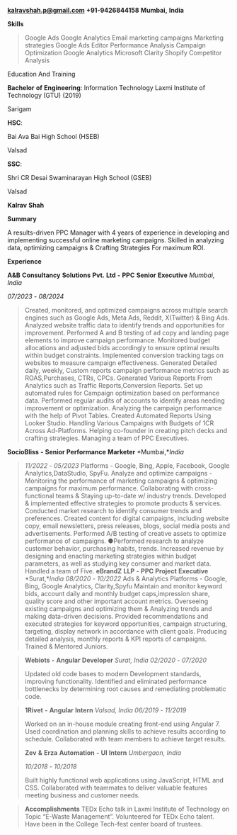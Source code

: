 **kalravshah.p@gmail.com** **+91-9426844158** **Mumbai,** **India**

**Skills**

> Google Ads
> Google Analytics
> Email marketing campaigns
> Marketing strategies
> Google Ads Editor
> Performance Analysis
> Campaign Optimization
> Google Analytics
> Microsoft Clarity
> Shopify
> Competitor Analysis

Education And Training

**Bachelor** **of** **Engineering**: Information Technology Laxmi
Institute of Technology (GTU) (2019)

Sarigam

**HSC**:

Bai Ava Bai High School (HSEB)

Valsad

**SSC**:

Shri CR Desai Swaminarayan High School (GSEB)

Valsad

**Kalrav** **Shah**

**Summary**

A results-driven PPC Manager with 4 years of experience in developing
and implementing successful online marketing campaigns. Skilled in
analyzing data, optimizing campaigns & Crafting Strategies For maximum
ROI.

**Experience**

**A&B** **Consultancy** **Solutions** **Pvt.** **Ltd** **-** **PPC**
**Senior** **Executive** *Mumbai,* *India*

*07/2023* *-* *08/2024*

> Created, monitored, and optimized campaigns across multiple search engines such as Google Ads, Meta Ads, Reddit, X(Twitter) & Bing Ads.
> Analyzed website traffic data to identify trends and opportunities for improvement.
> Performed A and B testing of ad copy and landing page elements to improve campaign performance.
> Monitored budget allocations and adjusted bids accordingly to ensure optimal results within budget constraints.
> Implemented conversion tracking tags on websites to measure campaign effectiveness.
> Generated Detailed daily, weekly, Custom reports campaign performance metrics such as ROAS,Purchases, CTRs, CPCs.
> Generated Various Reports From Analytics such as Traffic Reports,Conversion Reports.
> Set up automated rules for Campaign optimization based on performance data.
> Performed regular audits of accounts to identify areas needing improvement or optimization.
> Analyzing the campaign performance with the help of Pivot Tables.
> Created Automated Reports Using Looker Studio.
> Handling Various Campaigns with Budgets of 1CR Across Ad-Platforms.
> Helping co-founder in creating pitch decks and crafting strategies.
> Managing a team of PPC Executives.

 **SocioBliss** **-** **Senior** **Performance** **Marketer** *Mumbai,**India*
> *11/2022* *-* *05/2023*
> Platforms - Google, Bing, Apple, Facebook, Google Analytics,DataStudio, SpyFu.
> Analyze and optimize campaigns - Monitoring the performance of marketing campaigns & optimizing campaigns for maximum performance.
> Collaborating with cross-functional teams & Staying up-to-date w/ industry trends.
> Developed & implemented effective strategies to promote products & services.
> Conducted market research to identify consumer trends and preferences.
> Created content for digital campaigns, including website copy, email newsletters, press releases, blogs, social media posts and advertisements.
> Performed A/B testing of creative assets to optimize performance of campaigns. ●Performed research to analyze customer behavior, purchasing habits, trends.
> Increased revenue by designing and enacting marketing strategies
> within budget parameters, as well as studying key consumer and market data.
> Handled a team of Five.
> **eBrandZ** **LLP** **-** **PPC** **Project** **Executive** *Surat,**India*
> *08/2020* *-* *10/2022*
> Ads & Analytics Platforms - Google, Bing, Google Analytics, Clarity,Spyfu
> Maintain and monitor keyword bids, account daily and monthly budget caps,impression share, quality score and other important account metrics.
> Overseeing existing campaigns and optimizing them & Analyzing trends and making data-driven decisions.
> Provided recommendations and executed strategies for keyword opportunities, campaign structuring, targeting, display network in accordance with client goals.
> Producing detailed analysis, monthly reports & KPI reports of campaigns. Trained & Mentored Juniors.

> **Webiots** **-** **Angular** **Developer** *Surat,* *India*
> *02/2020* *-* *07/2020*
>
> Updated old code bases to modern Development standards, improving functionality.
> Identified and eliminated performance bottlenecks by determining root causes and remediating problematic code.

> **1Rivet** **-** **Angular** **Intern** *Valsad,* *India*
> *06/2019* *-* *11/2019*
>
> Worked on an in-house module creating front-end using Angular 7.
> Used coordination and planning skills to achieve results according to schedule.
> Collaborated with team members to achieve target results.
> 
> **Zev** **&** **Erza** **Automation** **-** **UI** **Intern**
> *Umbergaon,* *India*
>
> *10/2018* *-* *10/2018*
>
> Built highly functional web applications using JavaScript, HTML and CSS.
> Collaborated with teammates to deliver valuable features meeting business and customer needs.

> **Accomplishments**
> TEDx Echo talk in Laxmi Institute of Technology on Topic “E-Waste Management”.
> Volunteered for TEDx Echo talent.
> Have been in the College Tech-fest center board of trustees.
